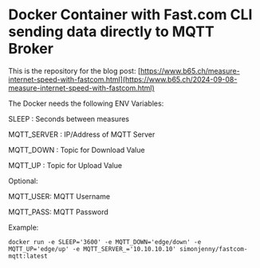 # Docker Container with Fast.com CLI sending data directly to MQTT Broker 

This is the repository for the blog post:
[https://www.b65.ch/measure-internet-speed-with-fastcom.html](https://www.b65.ch/2024-09-08-measure-internet-speed-with-fastcom.html)

The Docker needs the following ENV Variables:

SLEEP : Seconds between measures

MQTT_SERVER : IP/Address of MQTT Server

MQTT_DOWN : Topic for Download Value

MQTT_UP : Topic for Upload Value


Optional:

MQTT_USER: MQTT Username

MQTT_PASS: MQTT Password



Example:

```
docker run -e SLEEP='3600' -e MQTT_DOWN='edge/down' -e MQTT_UP='edge/up' -e MQTT_SERVER_='10.10.10.10' simonjenny/fastcom-mqtt:latest
```
